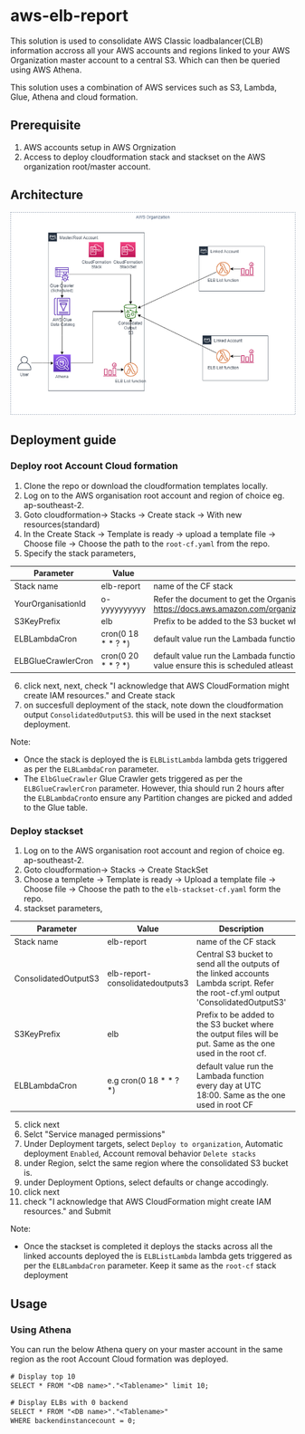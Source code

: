 # aws-elb-report
This solution is used to consolidate AWS Classic loadbalancer(CLB) information accross all your AWS accounts and regions linked to your AWS Organization master account to a central S3. Which can then be queried using AWS Athena.

This solution uses a combination of AWS services such as S3, Lambda, Glue, Athena and cloud formation.

## Prerequisite
1. AWS accounts setup in AWS Orgnization
1. Access to deploy cloudformation stack and stackset on the AWS organization root/master account. 

## Architecture
![Architecture](document/aws-elb-report-architecture.png)

## Deployment guide
### Deploy root Account Cloud formation
1. Clone the repo or download the cloudformation templates locally.
1. Log on to the AWS organisation root account and region of choice eg. ap-southeast-2.
1. Goto cloudformation-> Stacks -> Create stack -> With new resources(standard)
1. In the Create Stack -> Template is ready -> upload a template file -> Choose file -> Choose the path to the `root-cf.yaml` from the repo. 
1. Specify the stack parameters,

| Parameter          | Value              | Description                                                                                                                                                         |   |   |
|--------------------|--------------------|---------------------------------------------------------------------------------------------------------------------------------------------------------------------|---|---|
| Stack name         | elb-report         | name of the CF stack                                                                                                                                                |   |   |
| YourOrganisationId | o-yyyyyyyyyy       | Refer the document to get the Organisation ID    https://docs.aws.amazon.com/organizations/latest/userguide/orgs_manage_org_details.html                            |   |   |
| S3KeyPrefix        | elb                | Prefix to be added to the S3 bucket where the output files will be put                                                                                              |   |   |
| ELBLambdaCron      | cron(0 18 * * ? *) | default value run the Lambada function every day at UTC 18:00                                                                                                       |   |   |
| ELBGlueCrawlerCron | cron(0 20 * * ? *) | default value run the Lambada function every day at UTC 20:00. If you   change the deafult value ensure this is scheduled atleast 2 hours after   Lambda execution. |   |   |
6. click next, next, check "I acknowledge that AWS CloudFormation might create IAM resources." and Create stack
7. on succesfull deployment of the stack, note down the cloudformation output `ConsolidatedOutputS3`. this will be used in the next stackset deployment.

Note:
- Once the stack is deployed the is `ELBListLambda` lambda gets triggered as per the `ELBLambdaCron` parameter. 
- The `ElbGlueCrawler` Glue Crawler gets triggered as per the `ELBGlueCrawlerCron` parameter. However, thia should run 2 hours after the `ELBLambdaCron`to ensure any Partition changes are picked and added to the Glue table.  

### Deploy stackset
1. Log on to the AWS organisation root account and region of choice eg. ap-southeast-2.
1. Goto cloudformation-> Stacks -> Create StackSet
1. Choose a templete -> Template is ready -> Upload a template file -> Choose file -> Choose the path to the `elb-stackset-cf.yaml` form the repo.
1. stackset parameters,

| Parameter            | Value                           | Description                                                                                                                         |   |   |
|----------------------|---------------------------------|-------------------------------------------------------------------------------------------------------------------------------------|---|---|
| Stack name           | elb-report                      | name of the CF stack                                                                                                                |   |   |
| ConsolidatedOutputS3 | elb-report-consolidatedoutputs3 | Central S3 bucket to send all the outputs of the linked accounts Lambda script. Refer the root-cf.yml output 'ConsolidatedOutputS3' |   |   |
| S3KeyPrefix          | elb                             | Prefix to be added to the S3 bucket where the output files will be put.   Same as the one used in the root cf.                      |   |   |
| ELBLambdaCron        | e.g cron(0 18 * * ? *)          | default value run the Lambada function every day at UTC 18:00. Same as   the one used in root CF                                    |   |   |
5. click next
1. Selct "Service managed permissions"
1. Under Deployment targets, select `Deploy to organization`, Automatic deployment `Enabled`, Account removal behavior `Delete stacks`
1. under Region, selct the same region where the consolidated S3 bucket is.
1. under Deployment Options, select defaults or change accodingly.
1. click next
1. check "I acknowledge that AWS CloudFormation might create IAM resources." and Submit

Note:
- Once the stackset is completed it deploys the stacks across all the linked accounts deployed the is `ELBListLambda` lambda gets triggered as per the `ELBLambdaCron` parameter. Keep it same as the `root-cf` stack deployment

## Usage
### Using Athena

You can run the below Athena query on your master account in the same region as the root Account Cloud formation was deployed. 

```
# Display top 10 
SELECT * FROM "<DB name>"."<Tablename>" limit 10;
```

```
# Display ELBs with 0 backend 
SELECT * FROM "<DB name>"."<Tablename>"
WHERE backendinstancecount = 0;
```